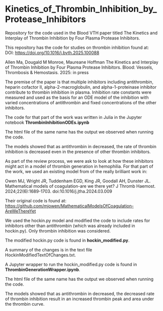 # Kinetics_of_Thrombin_Inhibition_by_Protease_Inhibitors
Repository for the code used in the Blood VTH paper titled The Kinetics and Interplay of Thrombin Inhibition by Four Plasma Protease Inhibitors.

This repository has the code for studies on thrombin inhibition found at: 
DOI: https://doi.org/10.1016/j.bvth.2025.100088

Allen Ma, Dougald M Monroe, Maureane Hoffman
The Kinetics and Interplay of Thrombin Inhibition by Four Plasma Protease Inhibitors. 
Blood: Vessels, Thrombosis & Hemostasis. 2025: in press

The premise of the paper is that multiple inhibitors including antithrombin, heparin cofactor II, alpha-2-macroglobulin, and alpha-1-proteinase inhibitor contribute to thrombin inhibition in plasma. Inhibition rate constants were measured and used as the basis for an ODE model of the inhibition with varied concentrations of antithrombin and fixed concentrations of the other inhibitors. 

The code for that part of the work was written in Julia in the Jupyter notebook **ThrombinInhibitionODEs.ipynb**

The html file of the same name has the output we observed when running the code.

The models showed that as antithrombin in decreased, the rate of thrombin inhibition is decreased even in the presence of other thrombin inhibitors.

As part of the review process, we were ask to look at how these inhibitors might act in a model of thrombin generation in hemophilia. For that part of the work, we used an existing model from of the really brilliant work in:

Owen MJ, Wright JR, Tuddenham EGD, King JR, Goodall AH, Dunster JL. Mathematical models of coagulation-are we there yet? J Thromb Haemost. 2024;22(6):1689-1703. doi:10.1016/j.jtha.2024.03.009

Their original code is found at:
https://github.com/mjowen/MathematicalModelsOfCoagulation-AreWeThereYet

We used the hockin.py model and modified the code to include rates for inhibitors other than antithrombin (which was already included in hockin.py). Only thrombin inhibition was considered. 

The modified hockin.py code is found in **hockin_modified.py**. 

A summary of the changes is in the text file HockinModifiedTextOfChanges.txt. 

A Jupyter wrapper to run the hockin_modified.py code is found in **ThrombinGenerationWrapper.ipynb**.

The html file of the same name has the output we observed when running the code.

The models showed that as antithrombin in decreased, the decreased rate of thrombin inhibition result in an increased thrombin peak and area under the thrombin curve.
